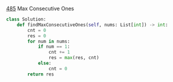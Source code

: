 [485](https://leetcode.com/problems/max-consecutive-ones/) Max Consecutive Ones

```python
class Solution:
    def findMaxConsecutiveOnes(self, nums: List[int]) -> int:
        cnt = 0
        res = 0
        for num in nums:
            if num == 1:
                cnt += 1
                res = max(res, cnt)
            else:
                cnt = 0
        return res
```